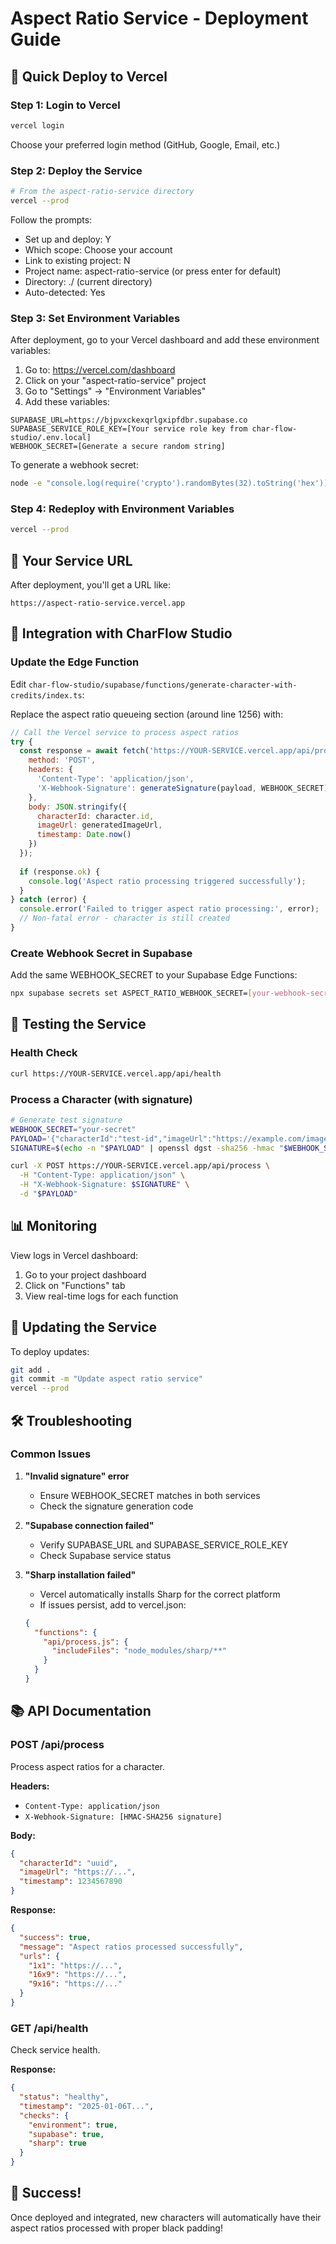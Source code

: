 # Aspect Ratio Service - Deployment Guide

## 🚀 Quick Deploy to Vercel

### Step 1: Login to Vercel
```bash
vercel login
```
Choose your preferred login method (GitHub, Google, Email, etc.)

### Step 2: Deploy the Service
```bash
# From the aspect-ratio-service directory
vercel --prod
```

Follow the prompts:
- Set up and deploy: Y
- Which scope: Choose your account
- Link to existing project: N
- Project name: aspect-ratio-service (or press enter for default)
- Directory: ./ (current directory)
- Auto-detected: Yes

### Step 3: Set Environment Variables

After deployment, go to your Vercel dashboard and add these environment variables:

1. Go to: https://vercel.com/dashboard
2. Click on your "aspect-ratio-service" project
3. Go to "Settings" → "Environment Variables"
4. Add these variables:

```env
SUPABASE_URL=https://bjpvxckexqrlgxipfdbr.supabase.co
SUPABASE_SERVICE_ROLE_KEY=[Your service role key from char-flow-studio/.env.local]
WEBHOOK_SECRET=[Generate a secure random string]
```

To generate a webhook secret:
```bash
node -e "console.log(require('crypto').randomBytes(32).toString('hex'))"
```

### Step 4: Redeploy with Environment Variables
```bash
vercel --prod
```

## 📝 Your Service URL

After deployment, you'll get a URL like:
```
https://aspect-ratio-service.vercel.app
```

## 🔗 Integration with CharFlow Studio

### Update the Edge Function

Edit `char-flow-studio/supabase/functions/generate-character-with-credits/index.ts`:

Replace the aspect ratio queueing section (around line 1256) with:

```javascript
// Call the Vercel service to process aspect ratios
try {
  const response = await fetch('https://YOUR-SERVICE.vercel.app/api/process', {
    method: 'POST',
    headers: {
      'Content-Type': 'application/json',
      'X-Webhook-Signature': generateSignature(payload, WEBHOOK_SECRET)
    },
    body: JSON.stringify({
      characterId: character.id,
      imageUrl: generatedImageUrl,
      timestamp: Date.now()
    })
  });
  
  if (response.ok) {
    console.log('Aspect ratio processing triggered successfully');
  }
} catch (error) {
  console.error('Failed to trigger aspect ratio processing:', error);
  // Non-fatal error - character is still created
}
```

### Create Webhook Secret in Supabase

Add the same WEBHOOK_SECRET to your Supabase Edge Functions:

```bash
npx supabase secrets set ASPECT_RATIO_WEBHOOK_SECRET=[your-webhook-secret]
```

## 🧪 Testing the Service

### Health Check
```bash
curl https://YOUR-SERVICE.vercel.app/api/health
```

### Process a Character (with signature)
```bash
# Generate test signature
WEBHOOK_SECRET="your-secret"
PAYLOAD='{"characterId":"test-id","imageUrl":"https://example.com/image.jpg","timestamp":1234567890}'
SIGNATURE=$(echo -n "$PAYLOAD" | openssl dgst -sha256 -hmac "$WEBHOOK_SECRET" -binary | base64)

curl -X POST https://YOUR-SERVICE.vercel.app/api/process \
  -H "Content-Type: application/json" \
  -H "X-Webhook-Signature: $SIGNATURE" \
  -d "$PAYLOAD"
```

## 📊 Monitoring

View logs in Vercel dashboard:
1. Go to your project dashboard
2. Click on "Functions" tab
3. View real-time logs for each function

## 🔄 Updating the Service

To deploy updates:
```bash
git add .
git commit -m "Update aspect ratio service"
vercel --prod
```

## 🛠️ Troubleshooting

### Common Issues

1. **"Invalid signature" error**
   - Ensure WEBHOOK_SECRET matches in both services
   - Check the signature generation code

2. **"Supabase connection failed"**
   - Verify SUPABASE_URL and SUPABASE_SERVICE_ROLE_KEY
   - Check Supabase service status

3. **"Sharp installation failed"**
   - Vercel automatically installs Sharp for the correct platform
   - If issues persist, add to vercel.json:
   ```json
   {
     "functions": {
       "api/process.js": {
         "includeFiles": "node_modules/sharp/**"
       }
     }
   }
   ```

## 📚 API Documentation

### POST /api/process
Process aspect ratios for a character.

**Headers:**
- `Content-Type: application/json`
- `X-Webhook-Signature: [HMAC-SHA256 signature]`

**Body:**
```json
{
  "characterId": "uuid",
  "imageUrl": "https://...",
  "timestamp": 1234567890
}
```

**Response:**
```json
{
  "success": true,
  "message": "Aspect ratios processed successfully",
  "urls": {
    "1x1": "https://...",
    "16x9": "https://...",
    "9x16": "https://..."
  }
}
```

### GET /api/health
Check service health.

**Response:**
```json
{
  "status": "healthy",
  "timestamp": "2025-01-06T...",
  "checks": {
    "environment": true,
    "supabase": true,
    "sharp": true
  }
}
```

## 🎉 Success!

Once deployed and integrated, new characters will automatically have their aspect ratios processed with proper black padding!
